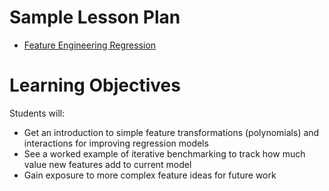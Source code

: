 # Sample Lesson Plan

- [Feature Engineering Regression](feature_engineering_regression.ipynb)

# Learning Objectives

Students will:

- Get an introduction to simple feature transformations (polynomials) and interactions for improving regression models
- See a worked example of iterative benchmarking to track how much value new features add to current model
- Gain exposure to more complex feature ideas for future work
